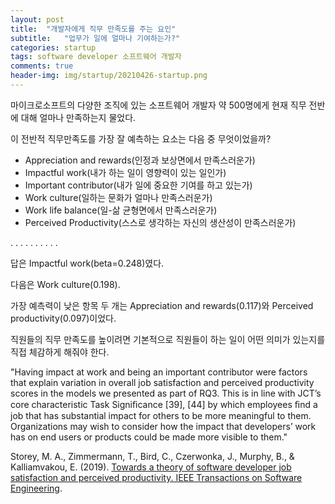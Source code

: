 ```yaml
---
layout: post
title:  "개발자에게 직무 만족도를 주는 요인"
subtitle:   "업무가 일에 얼마나 기여하는가?"
categories: startup
tags: software developer 소프트웨어 개발자
comments: true
header-img: img/startup/20210426-startup.png
---
```


마이크로소프트의 다양한 조직에 있는 소프트웨어 개발자 약 500명에게 현재 직무 전반에 대해 얼마나 만족하는지 물었다.

이 전반적 직무만족도를 가장 잘 예측하는 요소는 다음 중 무엇이었을까?

* Appreciation and rewards(인정과 보상면에서 만족스러운가)
* Impactful work(내가 하는 일이 영향력이 있는 일인가)
* Important contributor(내가 일에 중요한 기여를 하고 있는가)
* Work culture(일하는 문화가 얼마나 만족스러운가)
* Work life balance(일-삶 균형면에서 만족스러운가)
* Perceived Productivity(스스로 생각하는 자신의 생산성이 만족스러운가)

.
.
.
.
.
.
.
.
.
.

답은 Impactful work(beta=0.248)였다. 

다음은 Work culture(0.198). 

가장 예측력이 낮은 항목 두 개는 Appreciation and rewards(0.117)와 Perceived productivity(0.097)이었다.

직원들의 직무 만족도를 높이려면 기본적으로 직원들이 하는 일이 어떤 의미가 있는지를 직접 체감하게 해줘야 한다. 

 "Having impact at work and being an important contributor were factors that explain variation in overall job satisfaction and perceived productivity scores in the models we presented as part of RQ3. This is in line with JCT’s core characteristic Task Signiﬁcance [39], [44] by which employees ﬁnd a job that has substantial impact for others to be more meaningful to them. Organizations may wish to consider how the impact that developers’ work has on end users or products could be made more visible to them."

 Storey, M. A., Zimmermann, T., Bird, C., Czerwonka, J., Murphy, B., & Kalliamvakou, E. (2019). [Towards a theory of software developer job satisfaction and perceived productivity. IEEE Transactions on Software Engineering](https://ieeexplore.ieee.org/document/8851296).


